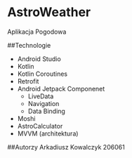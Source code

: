 # AstroWeather
Aplikacja Pogodowa

##Technologie
- Android Studio
- Kotlin
- Kotlin Coroutines
- Retrofit
- Android Jetpack Componenet
  - LiveData
  - Navigation
  - Data Binding
- Moshi
- AstroCalculator
- MVVM (architektura)

##Autorzy
Arkadiusz Kowalczyk 206061
